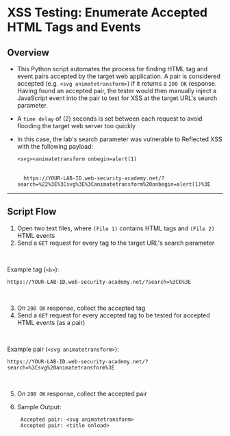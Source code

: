 # XSS Testing: Enumerate Accepted HTML Tags and Events

## Overview

- This Python script automates the process for finding HTML tag and event pairs accepted by the target web application. A pair is considered accepted (e.g. `<svg animatetransform>`) if it returns a `200 OK` response. Having found an accepted pair, the tester would then manually inject a JavaScript event into the pair to test for XSS at the target URL's search parameter.

- A `time delay` of (2) seconds is set between each request to avoid flooding the target web server too quickly

- In this case, the lab's search parameter was vulnerable to Reflected XSS with the following payload:

    `<svg><animatetransform onbegin=alert(1)`
<br></br>

        https://YOUR-LAB-ID.web-security-academy.net/?search=%22%3E%3Csvg%3E%3Canimatetransform%20onbegin=alert(1)%3E

<hr>

## Script Flow
1. Open two text files, where `(File 1)` contains HTML tags and `(File 2)` HTML events
2. Send a `GET` request for every tag to the target URL's search parameter

<br>

Example tag (`<b>`):

    https://YOUR-LAB-ID.web-security-academy.net/?search=%3Cb%3E

<br>

3. On `200 OK` response, collect the accepted tag
4. Send a `GET` request for every accepted tag to be tested for accepted HTML events (as a pair)

<br>

Example pair (`<svg animatetransform>`):

    https://YOUR-LAB-ID.web-security-academy.net/?search=%3Csvg%20animatetransform%3E

<br>

5. On `200 OK` response, collect the accepted pair
6. Sample Output:

        Accepted pair: <svg animatetransform>
        Accepted pair: <title onload>
